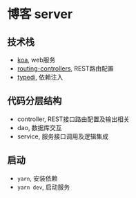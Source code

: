 # 博客 server

## 技术栈
- [koa](https://github.com/koajs/koa), web服务
- [routing-controllers](https://github.com/typestack/routing-controllers), REST路由配置
- [typedi](https://github.com/typestack/typedi), 依赖注入

## 代码分层结构
- controller, REST接口路由配置及输出相关
- dao, 数据库交互
- service, 服务接口调用及逻辑集成

## 启动
- `yarn`, 安装依赖
- `yarn dev`,  启动服务
